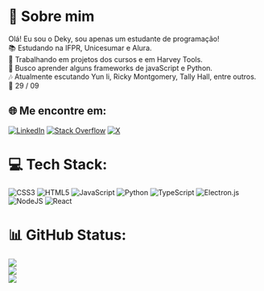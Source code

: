 # 💫 Sobre mim
Olá! Eu sou o Deky, sou apenas um estudante de programação!<br>📚 Estudando na IFPR, Unicesumar e Alura.<br>🔨 Trabalhando em projetos dos cursos e em Harvey Tools.<br>🌱 Busco aprender alguns frameworks de javaScript e Python.<br>🎶 Atualmente escutando Yun li, Ricky Montgomery, Tally Hall, entre outros.<br>🎉 29 / 09


## 🌐 Me encontre em:
[![LinkedIn](https://img.shields.io/badge/LinkedIn-%230077B5.svg?logo=linkedin&logoColor=white)](https://linkedin.com/in/DekyDeky) [![Stack Overflow](https://img.shields.io/badge/-Stackoverflow-FE7A16?logo=stack-overflow&logoColor=white)](https://pt.stackoverflow.com/users/349606/dekydekydeky) [![X](https://img.shields.io/badge/X-black.svg?logo=X&logoColor=white)](https://x.com/@RMondlicht) 

# 💻 Tech Stack:
![CSS3](https://img.shields.io/badge/css3-%231572B6.svg?style=for-the-badge&logo=css3&logoColor=white) ![HTML5](https://img.shields.io/badge/html5-%23E34F26.svg?style=for-the-badge&logo=html5&logoColor=white) ![JavaScript](https://img.shields.io/badge/javascript-%23323330.svg?style=for-the-badge&logo=javascript&logoColor=%23F7DF1E) ![Python](https://img.shields.io/badge/python-3670A0?style=for-the-badge&logo=python&logoColor=ffdd54) ![TypeScript](https://img.shields.io/badge/typescript-%23007ACC.svg?style=for-the-badge&logo=typescript&logoColor=white) ![Electron.js](https://img.shields.io/badge/Electron-191970?style=for-the-badge&logo=Electron&logoColor=white) ![NodeJS](https://img.shields.io/badge/node.js-6DA55F?style=for-the-badge&logo=node.js&logoColor=white) ![React](https://img.shields.io/badge/react-%2320232a.svg?style=for-the-badge&logo=react&logoColor=%2361DAFB)
# 📊 GitHub Status:
![](https://github-readme-stats.vercel.app/api?username=DekyDeky&theme=dark&hide_border=false&include_all_commits=true&count_private=false)<br/>
![](https://github-readme-streak-stats.herokuapp.com/?user=DekyDeky&theme=dark&hide_border=false)<br/>
![](https://github-readme-stats.vercel.app/api/top-langs/?username=DekyDeky&theme=dark&hide_border=false&include_all_commits=true&count_private=false&layout=compact)

<!-- Proudly created with GPRM ( https://gprm.itsvg.in ) -->
